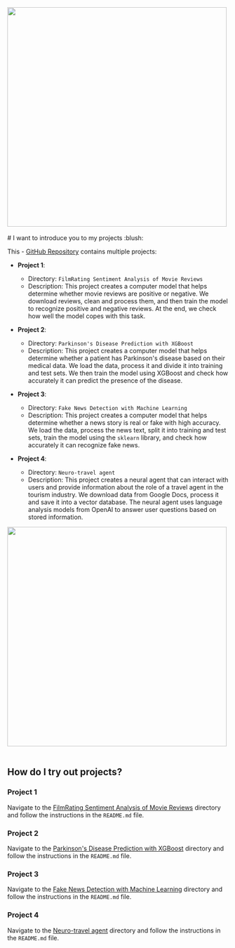 <img src="https://user-images.githubusercontent.com/74038190/212749447-bfb7e725-6987-49d9-ae85-2015e3e7cc41.gif" width="500">
<br><br>
# I want to introduce you to my projects :blush:

This - [GitHub Repository](https://github.com/Embarg0o/Embarg0o.github.io) contains multiple projects: 

- **Project 1**: 
  - Directory: `FilmRating Sentiment Analysis of Movie Reviews`
  - Description: This project creates a computer model that helps determine whether movie reviews are positive or negative. We download reviews, clean and process them, and then train the model to recognize positive and negative reviews. At the end, we check how well the model copes with this task.

- **Project 2**: 
  - Directory: `Parkinson's Disease Prediction with XGBoost`
  - Description: This project creates a computer model that helps determine whether a patient has Parkinson's disease based on their medical data. We load the data, process it and divide it into training and test sets. We then train the model using XGBoost and check how accurately it can predict the presence of the disease.

- **Project 3**: 
  - Directory: `Fake News Detection with Machine Learning`
  - Description: 
This project creates a computer model that helps determine whether a news story is real or fake with high accuracy. We load the data, process the news text, split it into training and test sets, train the model using the `sklearn` library, and check how accurately it can recognize fake news.

- **Project 4**: 
  - Directory: `Neuro-travel agent`
  - Description: 
This project creates a neural agent that can interact with users and provide information about the role of a travel agent in the tourism industry. We download data from Google Docs, process it and save it into a vector database. The neural agent uses language analysis models from OpenAI to answer user questions based on stored information.

<img src="https://github.com/Anmol-Baranwal/Cool-GIFs-For-GitHub/assets/74038190/dad5d025-91c3-43b9-9a3d-1c9266f77cb7" width="500">
<br><br>

## How do I try out projects?

### Project 1
Navigate to the [FilmRating Sentiment Analysis of Movie Reviews](https://github.com/Embarg0o/Embarg0o.github.io/tree/main/FilmRating%20Sentiment%20Analysis%20of%20Movie%20Reviews) directory and follow the instructions in the `README.md` file.

### Project 2
Navigate to the [Parkinson's Disease Prediction with XGBoost](https://github.com/Embarg0o/Embarg0o.github.io/tree/main/Parkinson's%20Disease%20Prediction%20with%20XGBoost) directory and follow the instructions in the `README.md` file.

### Project 3
Navigate to the [Fake News Detection with Machine Learning](https://github.com/Embarg0o/Embarg0o.github.io/tree/main/Fake%20News%20Detection%20with%20Machine%20Learning) directory and follow the instructions in the `README.md` file.

### Project 4
Navigate to the [Neuro-travel agent](https://github.com/Embarg0o/Embarg0o.github.io/tree/main/Neuro-travel%20agent) directory and follow the instructions in the `README.md` file.
